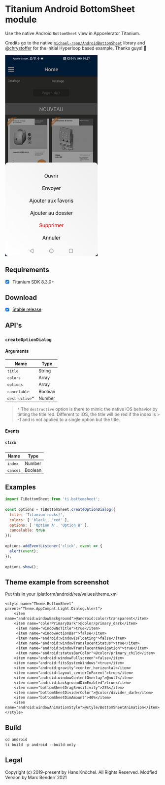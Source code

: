 # Titanium Android BottomSheet module

Use the native Android `BottomSheet` view in Appcelerator Titanium. 

Credits go to the native [`michael-rapp/AndroidBottomSheet`](https://github.com/michael-rapp/AndroidBottomSheet) library 
and [@chrystoffer](https://github.com/chrystoffer) for the initial Hyperloop based example. Thanks guys! 🤘

<img src="./screenshot.jpg" width="300" alt="Example Screenshot" />

## Requirements
- [x] Titanium SDK 8.3.0+

## Download
- [x] [Stable release](https://github.com/mbender74/titaniium.android.bottomsheet/releases/)

## API's

### `createOptionDialog`

#### Arguments

| Name | Type |
| - | - |
| `title` | String |
| `colors` | Array<String> |
| `options` | Array<String> |
| `cancelable` | Boolean |
| `destructive`* | Number |

> `*` The `destructive` option is there to mimic the native iOS behavior by tinting the title
red. Different to iOS, the title will be red if the index is > -1 and is not applied to a single
option but the title.

#### Events

##### `click`

| Name | Type |
| - | - |
| `index` | Number |
| `cancel` | Boolean |

## Examples

```js
import TiBottomSheet from 'ti.bottomsheet';

const options = TiBottomSheet.createOptionDialog({
  title: 'Titanium rocks!',
  colors: [ 'black', 'red' ],
  options: [ 'Option A', 'Option B' ],
  cancelable: true
});

options.addEventListener('click', event => {
  alert(event);
});

options.show();
```


## Theme example from screenshot

Put this in your /platform/android/res/values/theme.xml
```
<style name="Theme.BottomSheet" parent="Theme.AppCompat.Light.Dialog.Alert">
    <item name="android:windowBackground">@android:color/transparent</item>
    <item name="colorPrimaryDark">@color/primary_dark</item>
     <item name="windowNoTitle">true</item>
     <item name="windowActionBar">false</item>
     <item name="android:windowIsFloating">false</item>
     <item name="android:windowTranslucentStatus">true</item>
     <item name="android:windowTranslucentNavigation">true</item>
     <item name="android:statusBarColor">@color/primary_child</item>
    <item name="android:windowFullscreen">false</item>
    <item name="android:fitsSystemWindows">true</item>
    <item name="android:gravity">center_horizontal</item>
    <item name="android:layout_centerInParent">true</item>
    <item name="android:windowContentOverlay">@null</item>
    <item name="android:backgroundDimEnabled">true</item>
    <item name="bottomSheetDragSensitivity">25%</item>
    <item name="bottomSheetDividerColor">@color/divider_dark</item>
    <item name="bottomSheetDimAmount">40%</item>
    <item name="android:windowAnimationStyle">@style/BottomSheetAnimation</item>
</style>
```




## Build
```js
cd android
ti build -p android --build-only
```

## Legal

Copyright (c) 2019-present by Hans Knöchel. All Rights Reserved.
Modfied Version by Marc Benderr 2021
